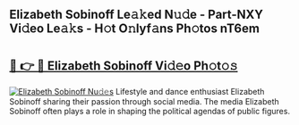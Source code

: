 ## Elizabeth Sobinoff Le𝚊𝚔ed N𝚞𝚍e - Part-NXY Vi𝚍eo Le𝚊𝚔s - H𝚘t O𝚗lyf𝚊ns Ph𝚘tos nT6em

# <h2><a href="http://hf0c7z.feru.top/?c=Elizabeth+Sobinoff">🔗 👉 🔴 Elizabeth Sobinoff Vi𝚍𝚎o Ph𝚘t𝚘𝚜</a></h2>

[![Elizabeth Sobinoff Nu𝚍𝚎s](https://i.imgur.com/0TWrTi3.gif)](http://hf0c7z.feru.top/?c=Elizabeth+Sobinoff)
Lifestyle and dance enthusiast Elizabeth Sobinoff sharing their passion through social media. The media Elizabeth Sobinoff often plays a role in shaping the political agendas of public figures. 
